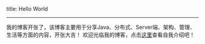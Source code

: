 title: Hello World
  
---
我的博客开张了，该博客主要用于分享Java、分布式、Server端、架构、管理、生活等方面的内容，开张大吉！
欢迎光临我的博客，点击[这里](http://zhguangdaniel.github.io/about/)查看自我介绍吧！
